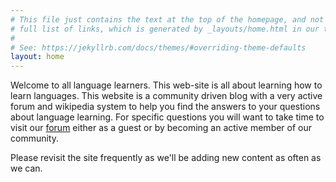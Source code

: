 ```yaml
---
# This file just contains the text at the top of the homepage, and not the
# full list of links, which is generated by _layouts/home.html in our theme.
#
# See: https://jekyllrb.com/docs/themes/#overriding-theme-defaults
layout: home
---
```

Welcome to all language learners. This web-site is all about learning how to learn languages. This website is a community driven blog with a very active forum and wikipedia system to help you find the answers to your questions about language learning. For specific questions you will want to take time to visit our [forum](http://forum.language-learners.org) either as a guest or by becoming an active member of our community.

Please revisit the site frequently as we'll be adding new content as often as we can.
